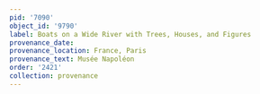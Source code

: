 ```yaml
---
pid: '7090'
object_id: '9790'
label: Boats on a Wide River with Trees, Houses, and Figures
provenance_date:
provenance_location: France, Paris
provenance_text: Musée Napoléon
order: '2421'
collection: provenance
---
```

